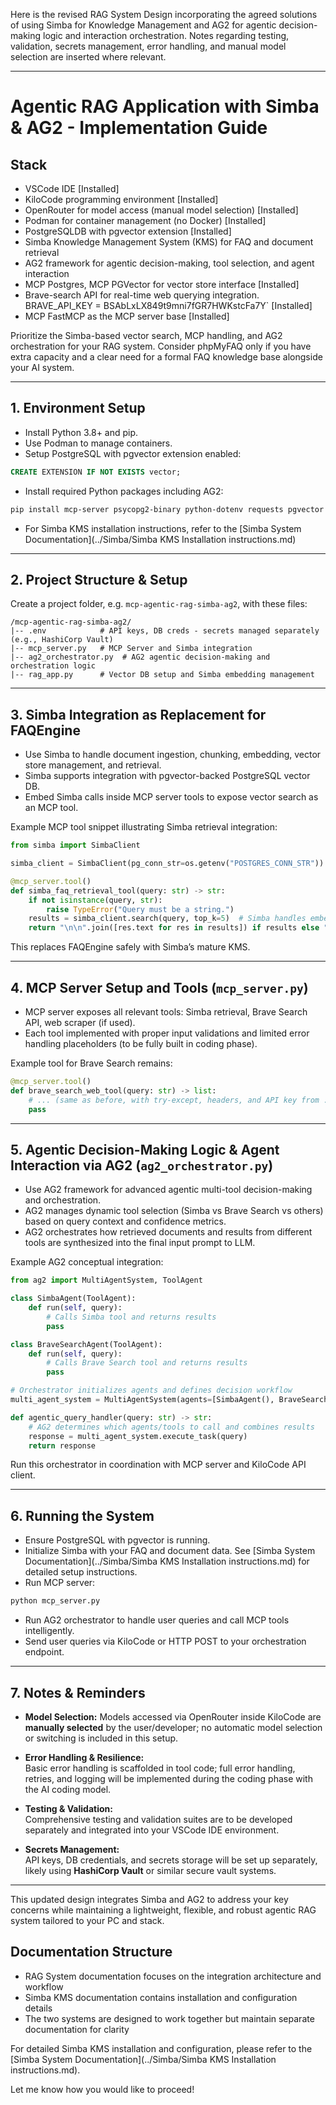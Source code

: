Here is the revised RAG System Design incorporating the agreed solutions of using Simba for Knowledge Management and AG2 for agentic decision-making logic and interaction orchestration. Notes regarding testing, validation, secrets management, error handling, and manual model selection are inserted where relevant.

***

# Agentic RAG Application with Simba & AG2 - Implementation Guide

## Stack
- VSCode IDE [Installed]
- KiloCode programming environment [Installed]
- OpenRouter for model access (manual model selection) [Installed]
- Podman for container management (no Docker) [Installed]
- PostgreSQLDB with pgvector extension [Installed]
- Simba Knowledge Management System (KMS) for FAQ and document retrieval
- AG2 framework for agentic decision-making, tool selection, and agent interaction
- MCP Postgres, MCP PGVector for vector store interface [Installed]
- Brave-search API for real-time web querying integration. BRAVE_API_KEY = BSAbLxLX849t9mni7fGR7HWKstcFa7Y` [Installed]
- MCP FastMCP as the MCP server base [Installed]

Prioritize the Simba-based vector search, MCP handling, and AG2 orchestration for your RAG system. Consider phpMyFAQ only if you have extra capacity and a clear need for a formal FAQ knowledge base alongside your AI system.

***

## 1. Environment Setup

- Install Python 3.8+ and pip.
- Use Podman to manage containers.
- Setup PostgreSQL with pgvector extension enabled:

```sql
CREATE EXTENSION IF NOT EXISTS vector;
```

- Install required Python packages including AG2:

```bash
pip install mcp-server psycopg2-binary python-dotenv requests pgvector ag2
```

- For Simba KMS installation instructions, refer to the [Simba System Documentation](../Simba/Simba KMS Installation instructions.md)

***

## 2. Project Structure & Setup

Create a project folder, e.g. `mcp-agentic-rag-simba-ag2`, with these files:

```
/mcp-agentic-rag-simba-ag2/
|-- .env            # API keys, DB creds - secrets managed separately (e.g., HashiCorp Vault)
|-- mcp_server.py   # MCP Server and Simba integration
|-- ag2_orchestrator.py  # AG2 agentic decision-making and orchestration logic
|-- rag_app.py      # Vector DB setup and Simba embedding management
```

***

## 3. Simba Integration as Replacement for FAQEngine

- Use Simba to handle document ingestion, chunking, embedding, vector store management, and retrieval.
- Simba supports integration with pgvector-backed PostgreSQL vector DB.
- Embed Simba calls inside MCP server tools to expose vector search as an MCP tool.

Example MCP tool snippet illustrating Simba retrieval integration:

```python
from simba import SimbaClient

simba_client = SimbaClient(pg_conn_str=os.getenv("POSTGRES_CONN_STR"))

@mcp_server.tool()
def simba_faq_retrieval_tool(query: str) -> str:
    if not isinstance(query, str):
        raise TypeError("Query must be a string.")
    results = simba_client.search(query, top_k=5)  # Simba handles embedding & similarity
    return "\n\n".join([res.text for res in results]) if results else "No relevant FAQ results found."
```

This replaces FAQEngine safely with Simba’s mature KMS.

***

## 4. MCP Server Setup and Tools (`mcp_server.py`)

- MCP server exposes all relevant tools: Simba retrieval, Brave Search API, web scraper (if used).
- Each tool implemented with proper input validations and limited error handling placeholders (to be fully built in coding phase).

Example tool for Brave Search remains:

```python
@mcp_server.tool()
def brave_search_web_tool(query: str) -> list:
    # ... (same as before, with try-except, headers, and API key from .env)
    pass
```

***

## 5. Agentic Decision-Making Logic & Agent Interaction via AG2 (`ag2_orchestrator.py`)

- Use AG2 framework for advanced agentic multi-tool decision-making and orchestration.
- AG2 manages dynamic tool selection (Simba vs Brave Search vs others) based on query context and confidence metrics.
- AG2 orchestrates how retrieved documents and results from different tools are synthesized into the final input prompt to LLM.

Example AG2 conceptual integration:

```python
from ag2 import MultiAgentSystem, ToolAgent

class SimbaAgent(ToolAgent):
    def run(self, query):
        # Calls Simba tool and returns results
        pass

class BraveSearchAgent(ToolAgent):
    def run(self, query):
        # Calls Brave Search tool and returns results
        pass

# Orchestrator initializes agents and defines decision workflow
multi_agent_system = MultiAgentSystem(agents=[SimbaAgent(), BraveSearchAgent()])

def agentic_query_handler(query: str) -> str:
    # AG2 determines which agents/tools to call and combines results
    response = multi_agent_system.execute_task(query)
    return response
```

Run this orchestrator in coordination with MCP server and KiloCode API client.

***

## 6. Running the System

- Ensure PostgreSQL with pgvector is running.
- Initialize Simba with your FAQ and document data. See [Simba System Documentation](../Simba/Simba KMS Installation instructions.md) for detailed setup instructions.
- Run MCP server:

```bash
python mcp_server.py
```

- Run AG2 orchestrator to handle user queries and call MCP tools intelligently.
- Send user queries via KiloCode or HTTP POST to your orchestration endpoint.

***

## 7. Notes & Reminders

- **Model Selection:**
  Models accessed via OpenRouter inside KiloCode are **manually selected** by the user/developer; no automatic model selection or switching is included in this setup.

- **Error Handling & Resilience:**  
  Basic error handling is scaffolded in tool code; full error handling, retries, and logging will be implemented during the coding phase with the AI coding model.

- **Testing & Validation:**  
  Comprehensive testing and validation suites are to be developed separately and integrated into your VSCode IDE environment.

- **Secrets Management:**  
  API keys, DB credentials, and secrets storage will be set up separately, likely using **HashiCorp Vault** or similar secure vault systems.

***

This updated design integrates Simba and AG2 to address your key concerns while maintaining a lightweight, flexible, and robust agentic RAG system tailored to your PC and stack.

## Documentation Structure
- RAG System documentation focuses on the integration architecture and workflow
- Simba KMS documentation contains installation and configuration details
- The two systems are designed to work together but maintain separate documentation for clarity

For detailed Simba KMS installation and configuration, please refer to the [Simba System Documentation](../Simba/Simba KMS Installation instructions.md).

Let me know how you would like to proceed!
